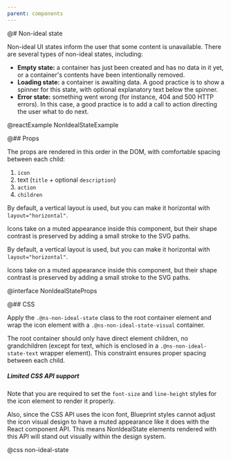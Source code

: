 ```yaml
---
parent: components
---
```


@# Non-ideal state

Non-ideal UI states inform the user that some content is unavailable. There are several types of
non-ideal states, including:

* **Empty state:** a container has just been created and has no data in it yet,
  or a container's contents have been intentionally removed.
* **Loading state:** a container is awaiting data. A good practice is to show a
  spinner for this state, with optional explanatory text below the spinner.
* **Error state:** something went wrong (for instance, 404 and 500 HTTP errors).
  In this case, a good practice is to add a call to action directing the user
  what to do next.

@reactExample NonIdealStateExample

@## Props

The props are rendered in this order in the DOM, with comfortable spacing between each child:

1. `icon`
1. text (`title` + optional `description`)
1. `action`
1. `children`

By default, a vertical layout is used, but you can make it horizontal with `layout="horizontal"`.

Icons take on a muted appearance inside this component, but their shape contrast is preserved
by adding a small stroke to the SVG paths.

By default, a vertical layout is used, but you can make it horizontal with `layout="horizontal"`.

Icons take on a muted appearance inside this component, but their shape contrast is preserved
by adding a small stroke to the SVG paths.

@interface NonIdealStateProps

@## CSS

Apply the `.@ns-non-ideal-state` class to the root container element and wrap the icon
element with a `.@ns-non-ideal-state-visual` container.

The root container should only have direct element children, no grandchildren (except
for text, which is enclosed in a `.@ns-non-ideal-state-text` wrapper element). This
constraint ensures proper spacing between each child.

<div class="@ns-callout @ns-intent-warning @ns-icon-warning-sign">
    <h5 class="@ns-heading">Limited CSS API support</h5>

Note that you are required to set the `font-size` and `line-height` styles for
the icon element to render it properly.

Also, since the CSS API uses the icon font, Blueprint styles cannot adjust the icon visual
design to have a muted appearance like it does with the React component API. This means
NonIdealState elements rendered with this API will stand out visually within the design system.
</div>

@css non-ideal-state
